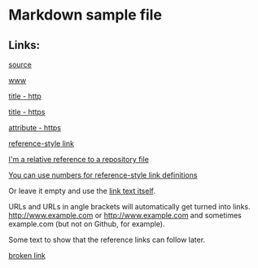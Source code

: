# Markdown sample file

## Links:
[source](https://github.com/adam-p/markdown-here/wiki/Markdown-Cheatsheet#links)

[www](www.google.com)

[title - http](http://www.google.com "Google's Homepage")

[title - https](https://www.google.com "Google's Homepage")

[attribute - https](https://github.com/digitronik/linkstatus)

[reference-style link][Arbitrary case-insensitive reference text]

[I'm a relative reference to a repository file](../../LICENSE)

[You can use numbers for reference-style link definitions][1]


Or leave it empty and use the [link text itself].

URLs and URLs in angle brackets will automatically get turned into links. 
http://www.example.com or <http://www.example.com> and sometimes 
example.com (but not on Github, for example).

Some text to show that the reference links can follow later.

[arbitrary case-insensitive reference text]: https://www.mozilla.org
[1]: http://slashdot.org
[link text itself]: http://www.reddit.com

[broken link](https://github.com/digitronic/linkstatus)